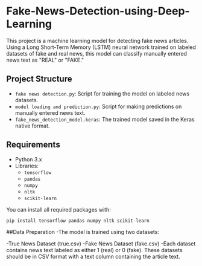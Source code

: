 # Fake-News-Detection-using-Deep-Learning

This project is a machine learning model for detecting fake news articles. Using a Long Short-Term Memory (LSTM) neural network trained on labeled datasets of fake and real news, this model can classify manually entered news text as "REAL" or "FAKE."

## Project Structure
- `fake news detection.py`: Script for training the model on labeled news datasets.
- `model loading and prediction.py`: Script for making predictions on manually entered news text.
- `fake_news_detection_model.keras`: The trained model saved in the Keras native format.

## Requirements
- Python 3.x
- Libraries:
  - `tensorflow`
  - `pandas`
  - `numpy`
  - `nltk`
  - `scikit-learn`

You can install all required packages with:
```bash
pip install tensorflow pandas numpy nltk scikit-learn 
````
##Data Preparation
-The model is trained using two datasets:

-True News Dataset (true.csv)
-Fake News Dataset (fake.csv)
-Each dataset contains news text labeled as either 1 (real) or 0 (fake). These datasets should be in CSV format with a text column containing the article text.
